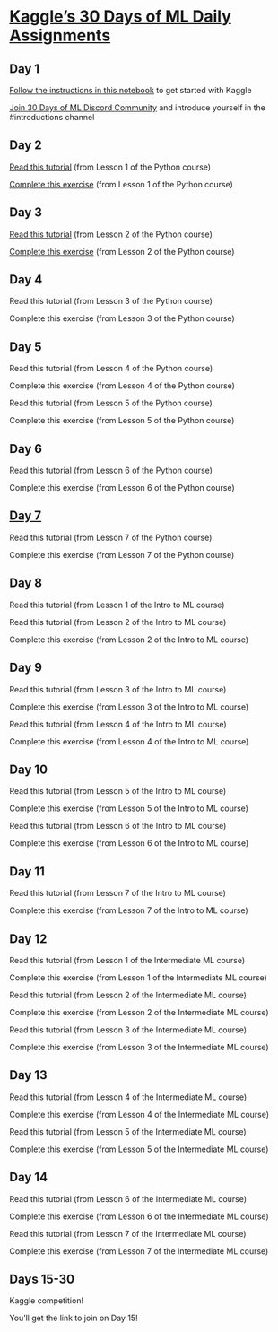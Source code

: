 # [Kaggle’s 30 Days of ML Daily Assignments](https://docs.google.com/document/d/e/2PACX-1vQhaDl5NbzMvPNKz3ipu3SuDBv8hI0XmFPSMyDm8mUa0xP07niK6zU3MziTOifSEkddXTiafppeZZYz/pub)


## Day 1
[Follow the instructions in this notebook](https://www.google.com/url?q=https://www.kaggle.com/alexisbcook/getting-started-with-kaggle&sa=D&source=editors&ust=1628038309013000&usg=AOvVaw2TaeMLh6RsiuII2Z4JlMPM) to get started with Kaggle

[Join 30 Days of ML Discord Community](https://www.google.com/url?q=https://discord.gg/f8g8bDq8Vv&sa=D&source=editors&ust=1628038309013000&usg=AOvVaw3nkJggmywy7xm8pghHodE-) and introduce yourself in the #introductions channel


## Day 2
[Read this tutorial](https://www.google.com/url?q=https://www.kaggle.com/colinmorris/hello-python&sa=D&source=editors&ust=1628038309014000&usg=AOvVaw3hNUqXF5woUQi2M38wWFeh) (from Lesson 1 of the Python course)

[Complete this exercise](https://www.google.com/url?q=https://www.kaggle.com/kernels/fork/1275163&sa=D&source=editors&ust=1628038309014000&usg=AOvVaw2sr-IYWYIJOj6ut4Xrv0YF) (from Lesson 1 of the Python course)


## Day 3
[Read this tutorial](https://www.google.com/url?q=https://www.kaggle.com/colinmorris/functions-and-getting-help&sa=D&source=editors&ust=1628038309015000&usg=AOvVaw0Z7bOCDMBTpfGumbd1DKrY) (from Lesson 2 of the Python course)

[Complete this exercise](https://www.google.com/url?q=https://www.kaggle.com/kernels/fork/1275158&sa=D&source=editors&ust=1628038309015000&usg=AOvVaw0NWd2KfO-w-WK37jWb11Jp) (from Lesson 2 of the Python course)

## Day 4
Read this tutorial (from Lesson 3 of the Python course)

Complete this exercise (from Lesson 3 of the Python course)


## Day 5
Read this tutorial (from Lesson 4 of the Python course)

Complete this exercise (from Lesson 4 of the Python course)

Read this tutorial (from Lesson 5 of the Python course)

Complete this exercise (from Lesson 5 of the Python course)


## Day 6
Read this tutorial (from Lesson 6 of the Python course)

Complete this exercise (from Lesson 6 of the Python course)


## [Day 7](https://github.com/EO4wellness/T-I-L/blob/main/AI-ML-NLP/Kaggle/Day7.md)
Read this tutorial (from Lesson 7 of the Python course)

Complete this exercise (from Lesson 7 of the Python course)


## Day 8
Read this tutorial (from Lesson 1 of the Intro to ML course)

Read this tutorial (from Lesson 2 of the Intro to ML course)

Complete this exercise (from Lesson 2 of the Intro to ML course)


## Day 9
Read this tutorial (from Lesson 3 of the Intro to ML course)

Complete this exercise (from Lesson 3 of the Intro to ML course)

Read this tutorial (from Lesson 4 of the Intro to ML course)

Complete this exercise (from Lesson 4 of the Intro to ML course)


## Day 10
Read this tutorial (from Lesson 5 of the Intro to ML course)

Complete this exercise (from Lesson 5 of the Intro to ML course)

Read this tutorial (from Lesson 6 of the Intro to ML course)

Complete this exercise (from Lesson 6 of the Intro to ML course)


## Day 11
Read this tutorial (from Lesson 7 of the Intro to ML course)

Complete this exercise (from Lesson 7 of the Intro to ML course)


## Day 12
Read this tutorial (from Lesson 1 of the Intermediate ML course)

Complete this exercise (from Lesson 1 of the Intermediate ML course)

Read this tutorial (from Lesson 2 of the Intermediate ML course)

Complete this exercise (from Lesson 2 of the Intermediate ML course)

Read this tutorial (from Lesson 3 of the Intermediate ML course)

Complete this exercise (from Lesson 3 of the Intermediate ML course)

## Day 13
Read this tutorial (from Lesson 4 of the Intermediate ML course)

Complete this exercise (from Lesson 4 of the Intermediate ML course)

Read this tutorial (from Lesson 5 of the Intermediate ML course)

Complete this exercise (from Lesson 5 of the Intermediate ML course)


## Day 14
Read this tutorial (from Lesson 6 of the Intermediate ML course)

Complete this exercise (from Lesson 6 of the Intermediate ML course)

Read this tutorial (from Lesson 7 of the Intermediate ML course)

Complete this exercise (from Lesson 7 of the Intermediate ML course)


## Days 15-30
Kaggle competition! 

You’ll get the link to join on Day 15!

